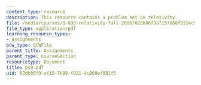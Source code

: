 ```yaml
---
content_type: resource
description: This resource contains a problem set on relativity.
file: /media/courses/8-033-relativity-fall-2006/02db86f9af157b88f9314c908ef881f5_ps9.pdf
file_type: application/pdf
learning_resource_types:
- Assignments
ocw_type: OCWFile
parent_title: Assignments
parent_type: CourseSection
resourcetype: Document
title: ps9.pdf
uid: 02db86f9-af15-7b88-f931-4c908ef881f5
---
```

